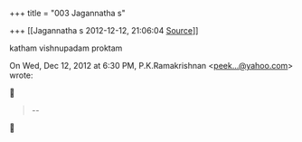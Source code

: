 +++
title = "003 Jagannatha s"

+++
[[Jagannatha s	2012-12-12, 21:06:04 [Source](https://groups.google.com/g/samskrita/c/CxqXApDcp0E)]]



katham vishnupadam proktam  
  

On Wed, Dec 12, 2012 at 6:30 PM, P.K.Ramakrishnan \<[peek...@yahoo.com]()\> wrote:  



> --  



